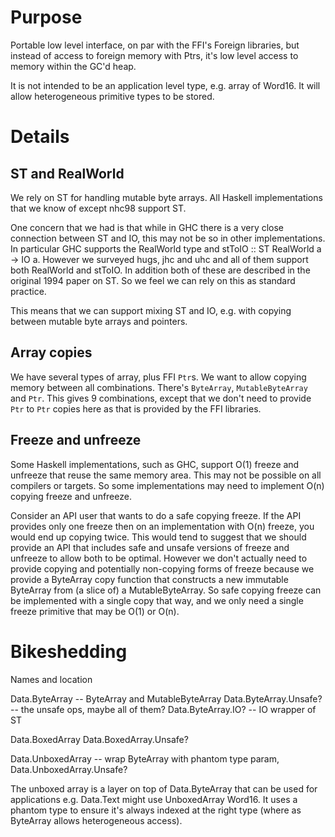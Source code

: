 Purpose
=======

Portable low level interface, on par with the FFI's Foreign libraries, but
instead of access to foreign memory with Ptrs, it's low level access to
memory within the GC'd heap.

It is not intended to be an application level type, e.g. array of Word16. It
will allow heterogeneous primitive types to be stored.


Details
=======

ST and RealWorld
------------------

We rely on ST for handling mutable byte arrays. All Haskell implementations
that we know of except nhc98 support ST.

One concern that we had is that while in GHC there is a very close connection
between ST and IO, this may not be so in other implementations. In particular
GHC supports the RealWorld type and stToIO :: ST RealWorld a -> IO a.
However we surveyed hugs, jhc and uhc and all of them support both RealWorld
and stToIO. In addition both of these are described in the original 1994 paper
on ST. So we feel we can rely on this as standard practice.

This means that we can support mixing ST and IO, e.g. with copying between
mutable byte arrays and pointers.


Array copies
--------------

We have several types of array, plus FFI `Ptr`s. We want to allow copying
memory between all combinations. There's `ByteArray`, `MutableByteArray` and
`Ptr`. This gives 9 combinations, except that we don't need to provide `Ptr`
to `Ptr` copies here as that is provided by the FFI libraries.


Freeze and unfreeze
---------------------

Some Haskell implementations, such as GHC, support O(1) freeze and unfreeze
that reuse the same memory area. This may not be possible on all compilers
or targets. So some implementations may need to implement O(n) copying freeze
and unfreeze.

Consider an API user that wants to do a safe copying freeze. If the API provides
only one freeze then on an implementation with O(n) freeze, you would end up
copying twice. This would tend to suggest that we should provide an API that
includes safe and unsafe versions of freeze and unfreeze to allow both to be
optimal. However we don't actually need to provide copying and potentially
non-copying forms of freeze because we provide a ByteArray copy function that
constructs a new immutable ByteArray from (a slice of) a MutableByteArray. So
safe copying freeze can be implemented with a single copy that way, and we only
need a single freeze primitive that may be O(1) or O(n).


Bikeshedding
============

Names and location

Data.ByteArray           -- ByteArray and MutableByteArray
Data.ByteArray.Unsafe?   -- the unsafe ops, maybe all of them?
Data.ByteArray.IO?       -- IO wrapper of ST

Data.BoxedArray
Data.BoxedArray.Unsafe?

Data.UnboxedArray        -- wrap ByteArray with phantom type param, 
Data.UnboxedArray.Unsafe?

The unboxed array is a layer on top of Data.ByteArray that can be used
for applications e.g. Data.Text might use UnboxedArray Word16. It uses
a phantom type to ensure it's always indexed at the right type (where as
ByteArray allows heterogeneous access).
